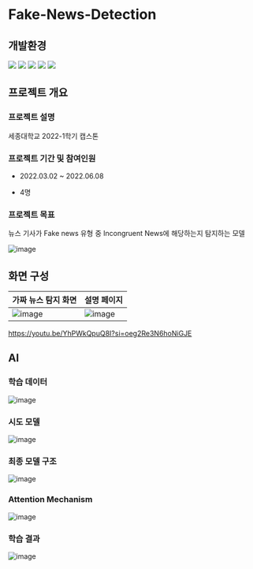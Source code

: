 # Fake-News-Detection

## 개발환경
<img src="https://img.shields.io/badge/HTML5-E34F26?style=for-the-badge&logo=HTML5&logoColor=white"> <img src="https://img.shields.io/badge/CSS3-1572B6?style=for-the-badge&logo=CSS3&logoColor=white"> <img src="https://img.shields.io/badge/Flask-000000?style=for-the-badge&logo=Flask&logoColor=white"> <img src="https://img.shields.io/badge/keras-D00000?style=for-the-badge&logo=keras&logoColor=white"> <img src="https://img.shields.io/badge/TensorFlow-FF6F00?style=for-the-badge&logo=TensorFlow&logoColor=white">

## 프로젝트 개요

### 프로젝트 설명
세종대학교 2022-1학기 캡스톤

### 프로젝트 기간 및 참여인원

- 2022.03.02 ~ 2022.06.08

- 4명

### 프로젝트 목표

뉴스 기사가 Fake news 유형 중 Incongruent News에 해당하는지 탐지하는 모델

![image](https://github.com/user-attachments/assets/7f363ec2-cd15-4bac-acc3-4a76f0f80777)





## 화면 구성

| 가짜 뉴스 탐지 화면 | 설명 페이지 |
| --- | --- |
|![image](https://github.com/user-attachments/assets/df98d1ea-9251-4766-a142-5fab629d5f55)|![image](https://github.com/user-attachments/assets/07ccdb87-50d4-4de4-98b1-5c5018f86d1a)|

https://youtu.be/YhPWkQpuQ8I?si=oeg2Re3N6hoNiGJE


## AI

### 학습 데이터

![image](https://github.com/user-attachments/assets/e7d8ec90-3483-48ea-bbc4-4154b1bc7c2e)


### 시도 모델

![image](https://github.com/user-attachments/assets/00795965-d5cc-427f-a4a9-01a1dafc814c)


### 최종 모델 구조

![image](https://github.com/user-attachments/assets/d7bfd609-014a-4948-98a5-c5f8661b92f0)

### Attention Mechanism
![image](https://github.com/user-attachments/assets/01b23f01-516c-4f6b-88f5-d0a1ada97953)


### 학습 결과

![image](https://github.com/user-attachments/assets/6dcfb95e-7836-43f6-b066-f7eac4954de3)
